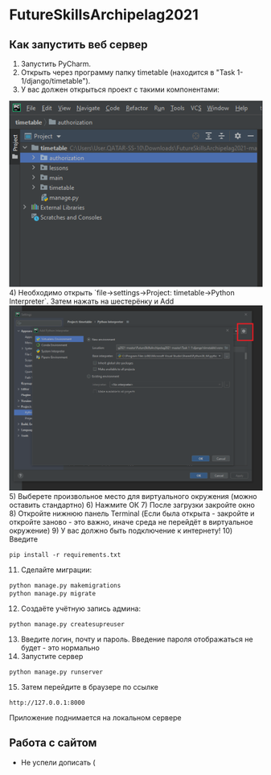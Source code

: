 # FutureSkillsArchipelag2021

## Как запустить веб сервер
1) Запустить PyCharm.
2) Открыть через программу папку timetable (находится в "Task 1-1/django/timetable"). 
3) У вас должен открыться проект с такими компонентами:
<img src="./Images/structure.png" title="Folder structure">
4) Необходимо открыть `file->settings->Project: timetable->Python Interpreter`. Затем нажать на шестерёнку и Add
<img src="./Images/Window venv.png" title="Folder structure">
5) Выберете произвольное место для виртуального окружения (можно оставить стандартно)
6) Нажмите ОК
7) После загрузки закройте окно
8) Откройте нижнюю панель Terminal (Если была открыта - закройте и откройте заново - это важно, иначе среда не перейдёт в виртуальное окружение)
9) У вас должно быть подключение к интернету!
10) Введите

```
pip install -r requirements.txt
```

11) Сделайте миграции:

```
python manage.py makemigrations
python manage.py migrate
```

12) Создаёте учётную запись админа:

```
python manage.py createsupreuser
```

13) Введите логин, почту и пароль. Введение пароля отображаться не будет - это нормально
14) Запустите сервер

```
python manage.py runserver
```

15) Затем перейдите в браузере по ссылке 
```
http://127.0.0.1:8000
```

Приложение поднимается на локальном сервере

## Работа с сайтом
- Не успели дописать (
